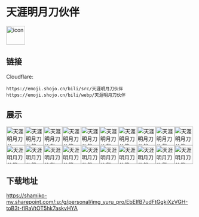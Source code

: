 # 天涯明月刀伙伴
<img src="https://emoji.shojo.cn/bili/src/天涯明月刀伙伴/icon.png" width="50" height="50" alt="icon">

## 链接
Cloudflare:
```
https://emoji.shojo.cn/bili/src/天涯明月刀伙伴
https://emoji.shojo.cn/bili/webp/天涯明月刀伙伴
```
## 展示
<img src="https://emoji.shojo.cn/bili/src/天涯明月刀伙伴/天涯明月刀伙伴-？？？.png" width="50" height="50" alt="天涯明月刀伙伴-？？？"><img src="https://emoji.shojo.cn/bili/src/天涯明月刀伙伴/天涯明月刀伙伴-比心.png" width="50" height="50" alt="天涯明月刀伙伴-比心"><img src="https://emoji.shojo.cn/bili/src/天涯明月刀伙伴/天涯明月刀伙伴-不币.png" width="50" height="50" alt="天涯明月刀伙伴-不币"><img src="https://emoji.shojo.cn/bili/src/天涯明月刀伙伴/天涯明月刀伙伴-馋.png" width="50" height="50" alt="天涯明月刀伙伴-馋"><img src="https://emoji.shojo.cn/bili/src/天涯明月刀伙伴/天涯明月刀伙伴-吃瓜.png" width="50" height="50" alt="天涯明月刀伙伴-吃瓜"><img src="https://emoji.shojo.cn/bili/src/天涯明月刀伙伴/天涯明月刀伙伴-冲鸭.png" width="50" height="50" alt="天涯明月刀伙伴-冲鸭"><img src="https://emoji.shojo.cn/bili/src/天涯明月刀伙伴/天涯明月刀伙伴-滴汗.png" width="50" height="50" alt="天涯明月刀伙伴-滴汗"><img src="https://emoji.shojo.cn/bili/src/天涯明月刀伙伴/天涯明月刀伙伴-干杯.png" width="50" height="50" alt="天涯明月刀伙伴-干杯"><img src="https://emoji.shojo.cn/bili/src/天涯明月刀伙伴/天涯明月刀伙伴-好起来了.png" width="50" height="50" alt="天涯明月刀伙伴-好起来了"><img src="https://emoji.shojo.cn/bili/src/天涯明月刀伙伴/天涯明月刀伙伴-击掌.png" width="50" height="50" alt="天涯明月刀伙伴-击掌"><img src="https://emoji.shojo.cn/bili/src/天涯明月刀伙伴/天涯明月刀伙伴-锦鲤光环.png" width="50" height="50" alt="天涯明月刀伙伴-锦鲤光环"><img src="https://emoji.shojo.cn/bili/src/天涯明月刀伙伴/天涯明月刀伙伴-氪.png" width="50" height="50" alt="天涯明月刀伙伴-氪"><img src="https://emoji.shojo.cn/bili/src/天涯明月刀伙伴/天涯明月刀伙伴-麻了.png" width="50" height="50" alt="天涯明月刀伙伴-麻了"><img src="https://emoji.shojo.cn/bili/src/天涯明月刀伙伴/天涯明月刀伙伴-牛币.png" width="50" height="50" alt="天涯明月刀伙伴-牛币"><img src="https://emoji.shojo.cn/bili/src/天涯明月刀伙伴/天涯明月刀伙伴-破防.png" width="50" height="50" alt="天涯明月刀伙伴-破防"><img src="https://emoji.shojo.cn/bili/src/天涯明月刀伙伴/天涯明月刀伙伴-上班.png" width="50" height="50" alt="天涯明月刀伙伴-上班"><img src="https://emoji.shojo.cn/bili/src/天涯明月刀伙伴/天涯明月刀伙伴-贴贴.png" width="50" height="50" alt="天涯明月刀伙伴-贴贴"><img src="https://emoji.shojo.cn/bili/src/天涯明月刀伙伴/天涯明月刀伙伴-星星眼.png" width="50" height="50" alt="天涯明月刀伙伴-星星眼"><img src="https://emoji.shojo.cn/bili/src/天涯明月刀伙伴/天涯明月刀伙伴-宇宙.png" width="50" height="50" alt="天涯明月刀伙伴-宇宙"><img src="https://emoji.shojo.cn/bili/src/天涯明月刀伙伴/天涯明月刀伙伴-emo.png" width="50" height="50" alt="天涯明月刀伙伴-emo">

## 下载地址

https://shamiko-my.sharepoint.com/:u:/g/personal/img_yuru_pro/EbEIfB7udFtGgkiXzVGH-toB3t-fIRaVtOT5hk7askvHYA